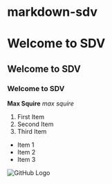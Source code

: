 # markdown-sdv

# Welcome to SDV

## Welcome to SDV
### Welcome to SDV

**Max Squire**
*max squire*

1. First Item
2. Second Item
3. Third Item

- Item 1
- Item 2
- Item 3
  

![GitHub Logo](/images/logo.png)